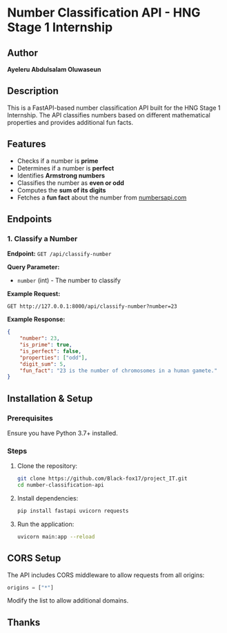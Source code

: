 # Number Classification API - HNG Stage 1 Internship

## Author
**Ayeleru Abdulsalam Oluwaseun**

## Description
This is a FastAPI-based number classification API built for the HNG Stage 1 Internship. The API classifies numbers based on different mathematical properties and provides additional fun facts.

## Features
- Checks if a number is **prime**
- Determines if a number is **perfect**
- Identifies **Armstrong numbers**
- Classifies the number as **even or odd**
- Computes the **sum of its digits**
- Fetches a **fun fact** about the number from [numbersapi.com](http://numbersapi.com)

## Endpoints
### 1. Classify a Number
**Endpoint:** `GET /api/classify-number`

**Query Parameter:**
- `number` (int) - The number to classify

**Example Request:**
```
GET http://127.0.0.1:8000/api/classify-number?number=23
```

**Example Response:**
```json
{
    "number": 23,
    "is_prime": true,
    "is_perfect": false,
    "properties": ["odd"],
    "digit_sum": 5,
    "fun_fact": "23 is the number of chromosomes in a human gamete."
}
```

## Installation & Setup
### Prerequisites
Ensure you have Python 3.7+ installed.

### Steps
1. Clone the repository:
   ```sh
   git clone https://github.com/Black-fox17/project_IT.git
   cd number-classification-api
   ```
2. Install dependencies:
   ```sh
   pip install fastapi uvicorn requests
   ```
3. Run the application:
   ```sh
   uvicorn main:app --reload
   ```

## CORS Setup
The API includes CORS middleware to allow requests from all origins:
```python
origins = ["*"]
```
Modify the list to allow additional domains.

## Thanks